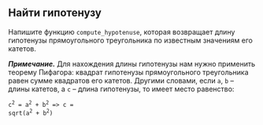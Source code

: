 ## Найти гипотенузу

Напишите функцию <code>compute_hypotenuse</code>, которая возвращает длину гипотенузы прямоугольного треугольника по известным значениям его катетов.

***Примечание.*** Для нахождения длины гипотенузы нам нужно применить теорему Пифагора:
квадрат гипотенузы прямоугольного треугольника равен сумме квадратов его катетов.
Другими словами, если <code>a</code>, <code>b</code> – длины катетов, а <code>c</code> – длина гипотенузы, то имеет место равенство:

<code>c<sup>2</sup> = a<sup>2</sup> + b<sup>2</sup> => c = sqrt(a<sup>2</sup> + b<sup>2</sup>)</code>